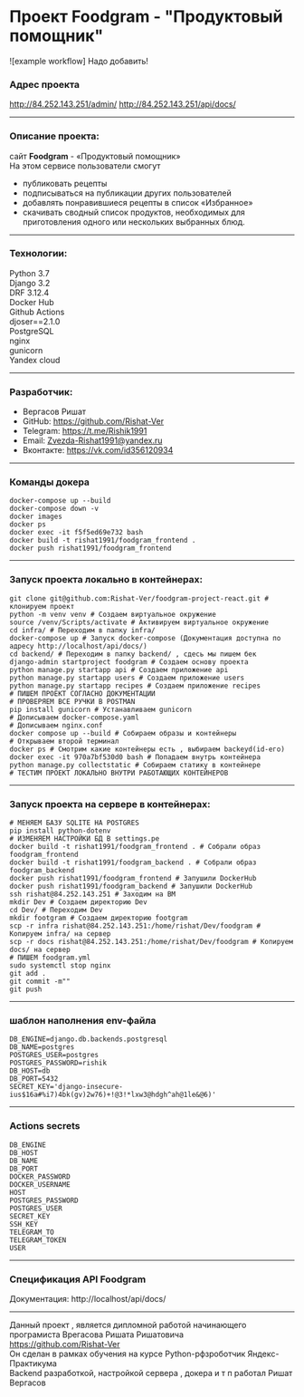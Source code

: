 # Проект **Foodgram - "Продуктовый помощник"**
![example workflow] Надо добавить!

### **Адрес проекта**
http://84.252.143.251/admin/
http://84.252.143.251/api/docs/


---

### **Описание проекта:**
сайт **Foodgram** - «Продуктовый помощник» <br>
На этом сервисе пользователи смогут <br> 
- публиковать рецепты <br>
- подписываться на публикации других пользователей <br>
- добавлять понравившиеся рецепты в список «Избранное»<br>
- скачивать сводный список продуктов, необходимых для приготовления одного или нескольких выбранных блюд.

---

### **Технологии:**
Python 3.7 <br>
Django 3.2 <br>
DRF 3.12.4 <br>
Docker Hub <br>
Github Actions <br>
djoser==2.1.0 <br>
PostgreSQL <br>
nginx <br>
gunicorn <br>
Yandex cloud 

---

### **Разработчик:**
- Вергасов Ришат <br>
- GitHub: https://github.com/Rishat-Ver <br>
- Telegram: https://t.me/Rishik1991 <br>
- Email: Zvezda-Rishat1991@yandex.ru <br>
- Вконтакте: https://vk.com/id356120934

---
### **Команды докера**
```
docker-compose up --build
docker-compose down -v
docker images
docker ps
docker exec -it f5f5ed69e732 bash
docker build -t rishat1991/foodgram_frontend .
docker push rishat1991/foodgram_frontend
```
---
### **Запуск проекта локально в контейнерах:**
```
git clone git@github.com:Rishat-Ver/foodgram-project-react.git # клонируем проект
python -m venv venv # Создаем виртуальное окружение
source /venv/Scripts/activate # Активируем виртуальное окружение
cd infra/ # Переходим в папку infra/
docker-compose up # Запуск docker-compose (Документация доступна по адресу http://localhost/api/docs/)
cd backend/ # Переходим в папку backend/ , сдесь мы пишем бек
django-admin startproject foodgram # Создаем основу проекта
python manage.py startapp api # Создаем приложение api
python manage.py startapp users # Создаем приложение users
python manage.py startapp recipes # Создаем приложение recipes
# ПИШЕМ ПРОЕКТ СОГЛАСНО ДОКУМЕНТАЦИИ
# ПРОВЕРЯЕМ ВСЕ РУЧКИ В POSTMAN
pip install gunicorn # Устанавливаем gunicorn
# Дописываем docker-compose.yaml
# Дописываем nginx.conf
docker compose up --build # Собираем образы и контейнеры
# Открываем второй терминал
docker ps # Смотрим какие контейнеры есть , выбираем backeyd(id-его)
docker exec -it 970a7bf530d0 bash # Попадаем внутрь контейнера 
python manage.py collectstatic # Собираем статику в контейнере
# ТЕСТИМ ПРОЕКТ ЛОКАЛЬНО ВНУТРИ РАБОТАЮЩИХ КОНТЕЙНЕРОВ
```

---

### **Запуск проекта на сервере в контейнерах:**
```
# МЕНЯЕМ БАЗУ SQLITE НА POSTGRES
pip install python-dotenv
# ИЗМЕНЯЕМ НАСТРОЙКИ БД В settings.pe
docker build -t rishat1991/foodgram_frontend . # Собрали образ foodgram_frontend
docker build -t rishat1991/foodgram_backend . # Собрали образ foodgram_backend
docker push rishat1991/foodgram_frontend # Запушили DockerHub
docker push rishat1991/foodgram_backend # Запушили DockerHub
ssh rishat@84.252.143.251 # Заходим на ВМ
mkdir Dev # Создаем директорию Dev
cd Dev/ # Переходим Dev
mkdir footgram # Создаем директорию footgram
scp -r infra rishat@84.252.143.251:/home/rishat/Dev/foodgram # Копируем infra/ на сервер
scp -r docs rishat@84.252.143.251:/home/rishat/Dev/foodgram # Копируем docs/ на сервер
# ПИШЕМ foodgram.yml
sudo systemctl stop nginx
git add .
git commit -m""
git push
```

---

### **шаблон наполнения env-файла**

```
DB_ENGINE=django.db.backends.postgresql
DB_NAME=postgres
POSTGRES_USER=postgres
POSTGRES_PASSWORD=rishik
DB_HOST=db
DB_PORT=5432
SECRET_KEY='django-insecure-ius$16a#%i7)4bk(gv)2w76)+!@3!*lxw3@hdgh^ah@1le&@6)'

```
---
### **Actions secrets**

```
DB_ENGINE
DB_HOST
DB_NAME
DB_PORT
DOCKER_PASSWORD
DOCKER_USERNAME
HOST
POSTGRES_PASSWORD
POSTGRES_USER
SECRET_KEY
SSH_KEY
TELEGRAM_TO
TELEGRAM_TOKEN
USER

```

---

### **Спецификация API Foodgram**
Документация: http://localhost/api/docs/

---

Данный проект , является дипломной работой начинающего програмиста Врегасова Ришата Ришатовича <br>
https://github.com/Rishat-Ver <br>
Он сделан в рамках обучения на курсе Python-рфзроботчик Яндекс-Практикума <br>
Backend разработкой, настройкой сервера , докера и т п работал Ришат Вергасов <br>
